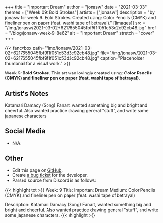 +++
title =       "Important Dream"
author =      "jonasw"
date =        "2021-03-03"
themes =      ["Week 09: Bold Strokes"]
artists =     ["jonasw"]
description = "by jonasw for week 9: Bold Strokes. Created using: Color Pencils (CMYK) and fineliner pen on paper (feat. washi tape of betrayal)."
[[images]]
              src = "/img/jonasw/2021-03-02+6217655045fbf9f1f051c53d2c92cb48.jpg"
              href = "/blog/jonasw-week-9-8e62"
              alt = "Important Dream"
              stretch = "cover"
+++


{{< fancybox path="/img/jonasw/2021-03-02+6217655045fbf9f1f051c53d2c92cb48.jpg" file="/img/jonasw/2021-03-02+6217655045fbf9f1f051c53d2c92cb48.jpg" caption="Placeholder thumbnail for a visual work." >}}


Week 9: **Bold Strokes**. This art was lovingly created using: **Color Pencils (CMYK) and fineliner pen on paper (feat. washi tape of betrayal)**.

## Artist's Notes

Katamari Damacy (Song) Fanart, wanted something big and bright and cheerful. Also wanted practice drawing general "stuff", and write some japanese characters.

## Social Media

- N/A.

## Other

- Edit this page on [GitHub](https://github.com/teaminkling/web-refresh/edit/main/content/blog/jonasw-week-9-8e62.md).
- Create [a bug ticket](https://github.com/teaminkling/web-refresh/issues/new?assignees=&labels=bug&template=problem-report.md&title=) for the developer.
- Parsed source from Discord is as follows:

{{< highlight txt >}}
Week: 9
Title: Important Dream
Medium: Color Pencils (CMYK) and fineliner pen on paper (feat. washi tape of betrayal)

Description:
Katamari Damacy (Song) Fanart, wanted something big and bright and cheerful. Also wanted practice drawing general "stuff", and write some japanese characters.
{{< /highlight >}}